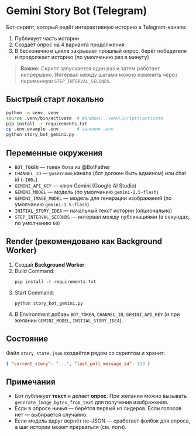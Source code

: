 # Gemini Story Bot (Telegram)

Бот-скрипт, который ведёт интерактивную историю в Telegram-канале:
1. Публикует часть истории
2. Создаёт опрос на 4 варианта продолжения
3. В бесконечном цикле закрывает прошлый опрос, берёт победителя и продолжает историю (по умолчанию раз в минуту)

> **Важно:** Скрипт запускается один раз и затем работает непрерывно. Интервал между шагами можно изменить через переменную `STEP_INTERVAL_SECONDS`.

## Быстрый старт локально

```bash
python -m venv .venv
source .venv/bin/activate  # Windows: .venv\Scripts\activate
pip install -r requirements.txt
cp .env.example .env       # заполни .env
python story_bot_gemini.py
```

## Переменные окружения

- `BOT_TOKEN` — токен бота из @BotFather
- `CHANNEL_ID` — `@username` канала (бот должен быть админом) или chat id (`-100…`)
- `GEMINI_API_KEY` — ключ Gemini (Google AI Studio)
- `GEMINI_MODEL` — модель (по умолчанию `gemini-2.5-flash`)
- `GEMINI_IMAGE_MODEL` — модель для генерации изображений (по умолчанию `gemini-1.5-flash`)
- `INITIAL_STORY_IDEA` — начальный текст истории (опционально)
- `STEP_INTERVAL_SECONDS` — интервал между публикациями (в секундах, по умолчанию `60`)

## Render (рекомендовано как Background Worker)

1. Создай **Background Worker**.
2. Build Command:  
   ```
   pip install -r requirements.txt
   ```
3. Start Command:  
   ```
   python story_bot_gemini.py
   ```
4. В Environment добавь `BOT_TOKEN`, `CHANNEL_ID`, `GEMINI_API_KEY` (и при желании `GEMINI_MODEL`, `INITIAL_STORY_IDEA`).

## Состояние
Файл `story_state.json` создаётся рядом со скриптом и хранит:
```json
{ "current_story": "...", "last_poll_message_id": 123 }
```

## Примечания
- Бот публикует **текст** и делает **опрос**. При желании можно вызывать `generate_image_bytes_from_text` для получения изображения.
- Если в опросе ничья — берётся первый из лидеров. Если голосов нет — выбирается случайно.
- Если модель вдруг вернёт не-JSON — сработает фолбэк для опроса, а шаг истории может прерваться (см. логи).
